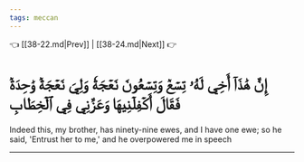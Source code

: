 ```yaml
---
tags: meccan
---
```


👈 [[38-22.md|Prev]] | [[38-24.md|Next]] 👉

# إِنَّ هَٰذَآ أَخِي لَهُۥ تِسۡعٞ وَتِسۡعُونَ نَعۡجَةٗ وَلِيَ نَعۡجَةٞ وَٰحِدَةٞ فَقَالَ أَكۡفِلۡنِيهَا وَعَزَّنِي فِي ٱلۡخِطَابِ

Indeed this, my brother, has ninety-nine ewes, and I have one ewe; so he said, 'Entrust her to me,' and he overpowered me in speech

---

